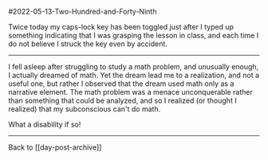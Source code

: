 #2022-05-13-Two-Hundred-and-Forty-Ninth

Twice today my caps-lock key has been toggled just after I typed up something indicating that I was grasping the lesson in class, and each time I do not believe I struck the key even by accident.

---
I fell asleep after struggling to study a math problem, and unusually enough, I actually dreamed of math.  Yet the dream lead me to a realization, and not a useful one, but rather I observed that the dream used math only as a narrative element.  The math problem was a menace unconquerable rather than something that could be analyzed, and so I realized (or thought I realized) that my subconscious can't do math.

What a disability if so!

---
Back to [[day-post-archive]]